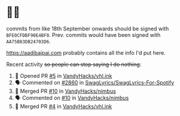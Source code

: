 # 👋🏻
<!--
**aadibajpai/aadibajpai** is a ✨ _special_ ✨ repository because its `README.md` (this file) appears on your GitHub profile.
-->
commits from like 18th September onwards should be signed with `BFE0CFDBF90E4BF0`. Prev. commits would have been signed with `AA75B83DB24703D6`.

https://aadibajpai.com probably contains all the info I'd put here.

Recent activity ~~so people can stop saying I do nothing~~:
<!--START_SECTION:activity-->
1. 💪 Opened PR [#5](https://github.com/VandyHacks/vhl.ink/pull/5) in [VandyHacks/vhl.ink](https://github.com/VandyHacks/vhl.ink)
2. 🗣 Commented on [#2860](https://github.com/SwagLyrics/SwagLyrics-For-Spotify/issues/2860) in [SwagLyrics/SwagLyrics-For-Spotify](https://github.com/SwagLyrics/SwagLyrics-For-Spotify)
3. 🎉 Merged PR [#10](https://github.com/VandyHacks/nimbus/pull/10) in [VandyHacks/nimbus](https://github.com/VandyHacks/nimbus)
4. 🗣 Commented on [#10](https://github.com/VandyHacks/nimbus/issues/10) in [VandyHacks/nimbus](https://github.com/VandyHacks/nimbus)
5. 🎉 Merged PR [#4](https://github.com/VandyHacks/vhl.ink/pull/4) in [VandyHacks/vhl.ink](https://github.com/VandyHacks/vhl.ink)
<!--END_SECTION:activity-->
